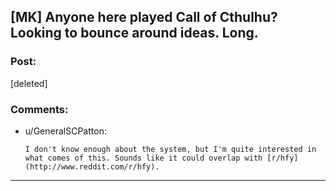 ## [MK] Anyone here played Call of Cthulhu? Looking to bounce around ideas. Long.

### Post:

[deleted]

### Comments:

- u/GeneralSCPatton:
  ```
  I don't know enough about the system, but I'm quite interested in what comes of this. Sounds like it could overlap with [r/hfy](http://www.reddit.com/r/hfy).
  ```

---

